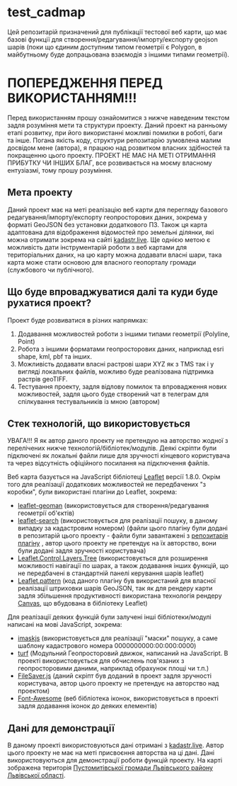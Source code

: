 # test_cadmap
Цей репозитарій призначений для публікації тестової веб карти, що має базові функції для створення/редагування/імпорту/експорту geojson шарів (поки що єдиним доступним типом геометрії є Polygon, в майбутньому буде допрацьована взаємодія з іншими типами геометрії). 

# ПОПЕРЕДЖЕННЯ ПЕРЕД ВИКОРИСТАННЯМ!!!
Перед використанням прошу ознайомитися з нижче наведеним текстом задля розуміння мети та структури проекту. Даний проект на ранньому етапі розвитку, при його використанні можливі помилки в роботі, баги та інше. Погана якість коду, структури репозитарію зумовлена малим досвідом мене (автора), я працюю над розвитком власних здібностей та покращенню цього проекту. ПРОЕКТ НЕ МАЄ НА МЕТІ ОТРИМАННЯ ПРИБУТКУ ЧИ ІНШИХ БЛАГ, все розвивається на моєму власному ентузіазмі, тому прошу розуміння.

## Мета проекту
Даний проект має на меті реалізацію веб карти для перегляду базового редагування/імпорту/експорту геопросторових даних, зокрема у форматі GeoJSON без установки додаткового ПЗ. Також ця карта адаптована для відображення відомостей про земельні ділянки, які можна отримати зокрема на сайті <a href="https://kadastr.live">kadastr.live</a>. Ще однією метою є можливість дати інструментарій роботи з веб картами для територіальних даних, на цю карту можна додавати власні шари, така карта може стати основою для власного геопорталу громади (службового чи публічного).

## Що буде впроваджуватися далі та куди буде рухатися проект?
Проект буде розвиватися в різних напрямках:
1. Додавання можливостей роботи з іншими типами геометрії (Polyline, Point)
2. Робота з іншими форматами геопросторових даних, наприклад esri shape, kml, pbf та інших.
3. Можливість додавати власні растрові шари XYZ як з TMS так і у вигляді локальних файлів, можливо буде реалізована підтримка растрів geoTIFF.
4. Тестування проекту, задля відлову помилок та впровадження нових можливостей, задля цього буде створений чат в телеграм для спілкування тестувальників із мною (автором)

## Стек технологій, що використовується
УВАГА!!! Я як автор даного проекту не претендую на авторство жодної з перелічених нижче технологій/бібліотек/модулів. Деякі скріпти були підключені як локальні файли лише для зручності кінцевого користувача та через відсутність офіційного посилання на підключення файлів.

Веб карта базується на JavaScript бібліотеці <a href="https://leafletjs.com/">Leaflet</a> версії 1.8.0.
Окрім того для реалізації додаткових можливостей не передбачених "з коробки", були використані плагіни до Leaflet, зокрема:
* <a href="https://github.com/geoman-io/leaflet-geoman">leaflet-geoman</a> (використовується для створення/редагування геометрії об'єктів)
* <a href="https://github.com/stefanocudini/leaflet-search">leaflet-search</a> (використовується для реалізації пошуку, в даному випадку за кадастровим номером) (файли цього плагіну були додані в репозитарій цього проекту - файли були завантажені з <a href="https://github.com/stefanocudini/leaflet-search">репозитарія плагіну</a> , автор цього проекту не претендує на їх авторство, вони були додані задля зручності користувача)
* <a href="https://github.com/jjimenezshaw/Leaflet.Control.Layers.Tree">Leaflet.Control.Layers.Tree</a> (використовується для розширення можливості навігації по шарах, а також додавання інших функцій, що не передбачені в стандартній панелі керування шарів leaflet)
* <a href="https://github.com/teastman/Leaflet.pattern">Leaflet.pattern</a> (код даного плагіну був використаний для власної реалізації штриховки шарів GeoJSON, так як для рендеру карти задля збільшення продуктивності використана технологія рендеру <a href="https://caniuse.com/canvas">Canvas</a>, що вбудована в бібліотеку Leaflet)

Для реалізації деяких функцій були залучені інші бібліотеки/модулі написані на мові JavaScript, зокрема:
* <a href="https://github.com/uNmAnNeR/imaskjs">imaskjs</a> (використовується для реалізації "маски" пошуку, а саме шаблону кадастрового номера 0000000000:00:000:0000)
* <a href="https://github.com/Turfjs/turf">turf</a> (Модульний Геопросторовий движок, написаний на JavaScript. В проекті використовується для обчислень пов'язаних з геопросторовими даними, наприклад обрахунок площі чи т.п.)
* <a href="https://github.com/eligrey/FileSaver.js">FileSaver.js</a> (даний скріпт був доданий в проект задля зручності користувача, автор цього проекту не претендує на авторство над проектом)
* <a href="https://github.com/FortAwesome/Font-Awesome">Font-Awesome</a> (веб бібліотека іконок, використовується в проекті задля додавання іконок до деяких елементів)

## Дані для демонстрації
В даному проекті використовуються дані отримані з <a href="https://kadastr.live">kadastr.live</a>. Автор цього проекту не має на меті присвоєння авторства на ці дані. Дані використовуються для демонстрації роботи функцій проекту. На карті зображена територія <a href="https://pustomyty-gromada.gov.ua/">Пустомитівської громади Львівського району Львівської області</a>.






